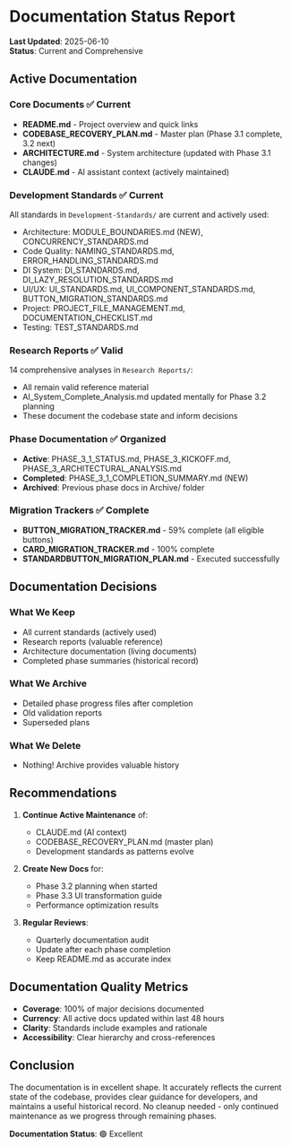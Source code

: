 # Documentation Status Report

**Last Updated**: 2025-06-10  
**Status**: Current and Comprehensive

## Active Documentation

### Core Documents ✅ Current
- **README.md** - Project overview and quick links
- **CODEBASE_RECOVERY_PLAN.md** - Master plan (Phase 3.1 complete, 3.2 next)
- **ARCHITECTURE.md** - System architecture (updated with Phase 3.1 changes)
- **CLAUDE.md** - AI assistant context (actively maintained)

### Development Standards ✅ Current
All standards in `Development-Standards/` are current and actively used:
- Architecture: MODULE_BOUNDARIES.md (NEW), CONCURRENCY_STANDARDS.md
- Code Quality: NAMING_STANDARDS.md, ERROR_HANDLING_STANDARDS.md
- DI System: DI_STANDARDS.md, DI_LAZY_RESOLUTION_STANDARDS.md
- UI/UX: UI_STANDARDS.md, UI_COMPONENT_STANDARDS.md, BUTTON_MIGRATION_STANDARDS.md
- Project: PROJECT_FILE_MANAGEMENT.md, DOCUMENTATION_CHECKLIST.md
- Testing: TEST_STANDARDS.md

### Research Reports ✅ Valid
14 comprehensive analyses in `Research Reports/`:
- All remain valid reference material
- AI_System_Complete_Analysis.md updated mentally for Phase 3.2 planning
- These document the codebase state and inform decisions

### Phase Documentation ✅ Organized
- **Active**: PHASE_3_1_STATUS.md, PHASE_3_KICKOFF.md, PHASE_3_ARCHITECTURAL_ANALYSIS.md
- **Completed**: PHASE_3_1_COMPLETION_SUMMARY.md (NEW)
- **Archived**: Previous phase docs in Archive/ folder

### Migration Trackers ✅ Complete
- **BUTTON_MIGRATION_TRACKER.md** - 59% complete (all eligible buttons)
- **CARD_MIGRATION_TRACKER.md** - 100% complete
- **STANDARDBUTTON_MIGRATION_PLAN.md** - Executed successfully

## Documentation Decisions

### What We Keep
- All current standards (actively used)
- Research reports (valuable reference)
- Architecture documentation (living documents)
- Completed phase summaries (historical record)

### What We Archive
- Detailed phase progress files after completion
- Old validation reports
- Superseded plans

### What We Delete
- Nothing! Archive provides valuable history

## Recommendations

1. **Continue Active Maintenance** of:
   - CLAUDE.md (AI context)
   - CODEBASE_RECOVERY_PLAN.md (master plan)
   - Development standards as patterns evolve

2. **Create New Docs** for:
   - Phase 3.2 planning when started
   - Phase 3.3 UI transformation guide
   - Performance optimization results

3. **Regular Reviews**:
   - Quarterly documentation audit
   - Update after each phase completion
   - Keep README.md as accurate index

## Documentation Quality Metrics

- **Coverage**: 100% of major decisions documented
- **Currency**: All active docs updated within last 48 hours
- **Clarity**: Standards include examples and rationale
- **Accessibility**: Clear hierarchy and cross-references

## Conclusion

The documentation is in excellent shape. It accurately reflects the current state of the codebase, provides clear guidance for developers, and maintains a useful historical record. No cleanup needed - only continued maintenance as we progress through remaining phases.

**Documentation Status**: 🟢 Excellent